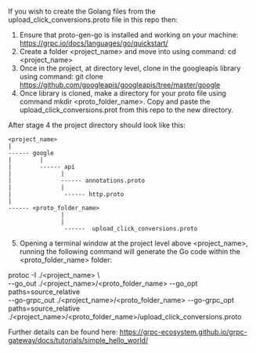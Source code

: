 If you wish to create the Golang files from the upload_click_conversions.proto file in this repo then:

1. Ensure that proto-gen-go is installed and working on your machine:  https://grpc.io/docs/languages/go/quickstart/
2. Create a folder <project_name> and move into using command: cd <project_name>
3. Once in the project, at directory level, clone in the googleapis library using command: git clone https://github.com/googleapis/googleapis/tree/master/google
4. Once library is cloned, make a directory for your proto file using command mkdir <proto_folder_name>. Copy and paste the upload_click_conversions.prot from this repo to the new directory.

After stage 4 the project directory should look like this:

```
<project_name>
|
------ google
|        |
|        ------ api
|              |
|              ------ annotations.proto
|              |
|               ------ http.proto
|
------ <proto_folder_name>
               |
               |
                ------  upload_click_conversions.proto
```

5. Opening a terminal window at the project level above <project_name>, running the following command will generate the Go code within the <proto_folder_name> folder:


protoc -I ./<project_name> \                                            
--go_out ./<project_name>/<proto_folder_name> --go_opt paths=source_relative \
 --go-grpc_out ./<project_name>/<proto_folder_name> --go-grpc_opt paths=source_relative \
./<project_name>/<proto_folder_name>/upload_click_conversions.proto


Further details can be found here: https://grpc-ecosystem.github.io/grpc-gateway/docs/tutorials/simple_hello_world/